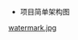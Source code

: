 - 项目简单架构图

[watermark.jpg](https://gitee.com/Jeffrey2971/processImageService/raw/master/document/watermark.jpg)


